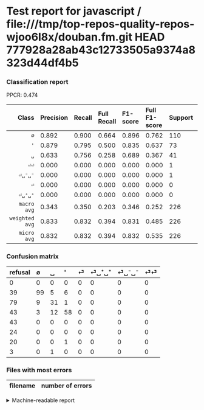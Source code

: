 # Test report for javascript / file:///tmp/top-repos-quality-repos-wjoo6l8x/douban.fm.git HEAD 777928a28ab43c12733505a9374a8323d44df4b5

### Classification report

PPCR: 0.474

| Class | Precision | Recall | Full Recall | F1-score | Full F1-score | Support | Full Support | PPCR |
|------:|:----------|:-------|:------------|:---------|:---------|:--------|:-------------|:-----|
| `∅` | 0.892| 0.900| 0.664| 0.896| 0.762| 110| 149| 0.738 |
| `'` | 0.879| 0.795| 0.500| 0.835| 0.637| 73| 116| 0.629 |
| `␣` | 0.633| 0.756| 0.258| 0.689| 0.367| 41| 120| 0.342 |
| `⏎⏎` | 0.000| 0.000| 0.000| 0.000| 0.000| 1| 4| 0.250 |
| `⏎␣⁻␣⁻` | 0.000| 0.000| 0.000| 0.000| 0.000| 1| 21| 0.048 |
| `⏎` | 0.000| 0.000| 0.000| 0.000| 0.000| 0| 43| 0.000 |
| `⏎␣⁺␣⁺` | 0.000| 0.000| 0.000| 0.000| 0.000| 0| 24| 0.000 |
| `macro avg` | 0.343| 0.350| 0.203| 0.346| 0.252| 226| 477| 0.474 |
| `weighted avg` | 0.833| 0.832| 0.394| 0.831| 0.485| 226| 477| 0.474 |
| `micro avg` | 0.832| 0.832| 0.394| 0.832| 0.535| 226| 477| 0.474 |

### Confusion matrix

|refusal|  ∅| ␣| '| ⏎| ⏎␣⁺␣⁺| ⏎␣⁻␣⁻| ⏎⏎| 
|:---|:---|:---|:---|:---|:---|:---|:---|
|0 |0 |0 |0 |0 |0 |0 |0 |
|39 |99 |5 |6 |0 |0 |0 |0 |
|79 |9 |31 |1 |0 |0 |0 |0 |
|43 |3 |12 |58 |0 |0 |0 |0 |
|43 |0 |0 |0 |0 |0 |0 |0 |
|24 |0 |0 |0 |0 |0 |0 |0 |
|20 |0 |0 |1 |0 |0 |0 |0 |
|3 |0 |1 |0 |0 |0 |0 |0 |

### Files with most errors

| filename | number of errors|
|:----:|:-----|

<details>
    <summary>Machine-readable report</summary>
```json
{
  "cl_report": {"\u0027": {"f1-score": 0.8345323741007193, "precision": 0.8787878787878788, "recall": 0.7945205479452054, "support": 73}, "macro avg": {"f1-score": 0.34562126639993757, "precision": 0.3433332617006086, "recall": 0.3500883012744022, "support": 226}, "micro avg": {"f1-score": 0.831858407079646, "precision": 0.831858407079646, "recall": 0.831858407079646, "support": 226}, "weighted avg": {"f1-score": 0.8306077166057166, "precision": 0.8327362777425988, "recall": 0.831858407079646, "support": 226}, "\u2205": {"f1-score": 0.8959276018099547, "precision": 0.8918918918918919, "recall": 0.9, "support": 110}, "\u23ce": {"f1-score": 0.0, "precision": 0.0, "recall": 0.0, "support": 0}, "\u23ce\u23ce": {"f1-score": 0.0, "precision": 0.0, "recall": 0.0, "support": 1}, "\u23ce\u2423\u207a\u2423\u207a": {"f1-score": 0.0, "precision": 0.0, "recall": 0.0, "support": 0}, "\u23ce\u2423\u207b\u2423\u207b": {"f1-score": 0.0, "precision": 0.0, "recall": 0.0, "support": 1}, "\u2423": {"f1-score": 0.6888888888888889, "precision": 0.6326530612244898, "recall": 0.7560975609756098, "support": 41}},
  "cl_report_full": {"\u0027": {"f1-score": 0.6373626373626373, "precision": 0.8787878787878788, "recall": 0.5, "support": 116}, "macro avg": {"f1-score": 0.25225214346093466, "precision": 0.3433332617006086, "recall": 0.2032518376478108, "support": 477}, "micro avg": {"f1-score": 0.534850640113798, "precision": 0.831858407079646, "recall": 0.3941299790356394, "support": 477}, "weighted avg": {"f1-score": 0.48517183509926615, "precision": 0.6514667781514143, "recall": 0.3941299790356394, "support": 477}, "\u2205": {"f1-score": 0.7615384615384615, "precision": 0.8918918918918919, "recall": 0.6644295302013423, "support": 149}, "\u23ce": {"f1-score": 0.0, "precision": 0.0, "recall": 0.0, "support": 43}, "\u23ce\u23ce": {"f1-score": 0.0, "precision": 0.0, "recall": 0.0, "support": 4}, "\u23ce\u2423\u207a\u2423\u207a": {"f1-score": 0.0, "precision": 0.0, "recall": 0.0, "support": 24}, "\u23ce\u2423\u207b\u2423\u207b": {"f1-score": 0.0, "precision": 0.0, "recall": 0.0, "support": 21}, "\u2423": {"f1-score": 0.36686390532544383, "precision": 0.6326530612244898, "recall": 0.25833333333333336, "support": 120}},
  "ppcr": 0.47379454926624737
}
```
</details>
